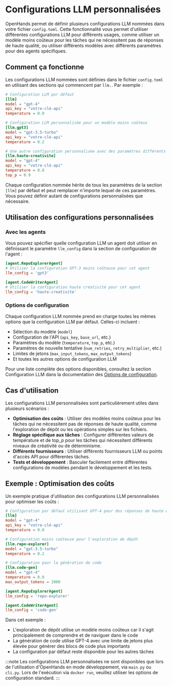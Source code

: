 # Configurations LLM personnalisées

OpenHands permet de définir plusieurs configurations LLM nommées dans votre fichier `config.toml`. Cette fonctionnalité vous permet d'utiliser différentes configurations LLM pour différents usages, comme utiliser un modèle moins coûteux pour les tâches qui ne nécessitent pas de réponses de haute qualité, ou utiliser différents modèles avec différents paramètres pour des agents spécifiques.

## Comment ça fonctionne

Les configurations LLM nommées sont définies dans le fichier `config.toml` en utilisant des sections qui commencent par `llm.`. Par exemple :

```toml
# Configuration LLM par défaut
[llm]
model = "gpt-4"
api_key = "votre-clé-api"
temperature = 0.0

# Configuration LLM personnalisée pour un modèle moins coûteux
[llm.gpt3]
model = "gpt-3.5-turbo"
api_key = "votre-clé-api"
temperature = 0.2

# Une autre configuration personnalisée avec des paramètres différents
[llm.haute-creativite]
model = "gpt-4"
api_key = "votre-clé-api"
temperature = 0.8
top_p = 0.9
```

Chaque configuration nommée hérite de tous les paramètres de la section `[llm]` par défaut et peut remplacer n'importe lequel de ces paramètres. Vous pouvez définir autant de configurations personnalisées que nécessaire.

## Utilisation des configurations personnalisées

### Avec les agents

Vous pouvez spécifier quelle configuration LLM un agent doit utiliser en définissant le paramètre `llm_config` dans la section de configuration de l'agent :

```toml
[agent.RepoExplorerAgent]
# Utiliser la configuration GPT-3 moins coûteuse pour cet agent
llm_config = 'gpt3'

[agent.CodeWriterAgent]
# Utiliser la configuration haute créativité pour cet agent
llm_config = 'haute-creativite'
```

### Options de configuration

Chaque configuration LLM nommée prend en charge toutes les mêmes options que la configuration LLM par défaut. Celles-ci incluent :

- Sélection du modèle (`model`)
- Configuration de l'API (`api_key`, `base_url`, etc.)
- Paramètres du modèle (`temperature`, `top_p`, etc.)
- Paramètres de nouvelle tentative (`num_retries`, `retry_multiplier`, etc.)
- Limites de jetons (`max_input_tokens`, `max_output_tokens`)
- Et toutes les autres options de configuration LLM

Pour une liste complète des options disponibles, consultez la section Configuration LLM dans la documentation des [Options de configuration](../configuration-options).

## Cas d'utilisation

Les configurations LLM personnalisées sont particulièrement utiles dans plusieurs scénarios :

- **Optimisation des coûts** : Utiliser des modèles moins coûteux pour les tâches qui ne nécessitent pas de réponses de haute qualité, comme l'exploration de dépôt ou les opérations simples sur les fichiers.
- **Réglage spécifique aux tâches** : Configurer différentes valeurs de température et de top_p pour les tâches qui nécessitent différents niveaux de créativité ou de déterminisme.
- **Différents fournisseurs** : Utiliser différents fournisseurs LLM ou points d'accès API pour différentes tâches.
- **Tests et développement** : Basculer facilement entre différentes configurations de modèles pendant le développement et les tests.

## Exemple : Optimisation des coûts

Un exemple pratique d'utilisation des configurations LLM personnalisées pour optimiser les coûts :

```toml
# Configuration par défaut utilisant GPT-4 pour des réponses de haute qualité
[llm]
model = "gpt-4"
api_key = "votre-clé-api"
temperature = 0.0

# Configuration moins coûteuse pour l'exploration de dépôt
[llm.repo-explorer]
model = "gpt-3.5-turbo"
temperature = 0.2

# Configuration pour la génération de code
[llm.code-gen]
model = "gpt-4"
temperature = 0.0
max_output_tokens = 2000

[agent.RepoExplorerAgent]
llm_config = 'repo-explorer'

[agent.CodeWriterAgent]
llm_config = 'code-gen'
```

Dans cet exemple :
- L'exploration de dépôt utilise un modèle moins coûteux car il s'agit principalement de comprendre et de naviguer dans le code
- La génération de code utilise GPT-4 avec une limite de jetons plus élevée pour générer des blocs de code plus importants
- La configuration par défaut reste disponible pour les autres tâches

:::note
Les configurations LLM personnalisées ne sont disponibles que lors de l'utilisation d'OpenHands en mode développement, via `main.py` ou `cli.py`. Lors de l'exécution via `docker run`, veuillez utiliser les options de configuration standard.
:::
